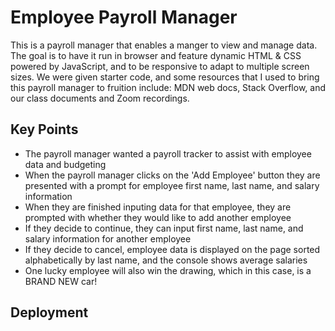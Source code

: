 # Employee Payroll Manager
This is a payroll manager that enables a manger to view and manage data. The goal is to have it run in browser and feature dynamic HTML &amp; CSS powered by JavaScript, and to be responsive to adapt to multiple screen sizes. We were given starter code, and some resources that I used to bring this payroll manager to fruition include: MDN web docs, Stack Overflow, and our class documents and Zoom recordings. 

## Key Points
-    The payroll manager wanted a payroll tracker to assist with employee data and budgeting 
-    When the payroll manager clicks on the 'Add Employee' button they are presented with a prompt for employee first name, last name, and salary information
-    When they are finished inputing data for that employee, they are prompted with whether they would like to add another employee
-    If they decide to continue, they can input first name, last name, and salary information for another employee
-    If they decide to cancel, employee data is displayed on the page sorted alphabetically by last name, and the console shows average salaries
-    One lucky employee will also win the drawing, which in this case, is a BRAND NEW car!

## Deployment
